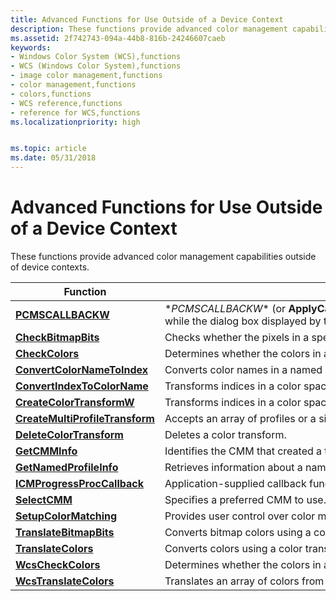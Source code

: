 ```yaml
---
title: Advanced Functions for Use Outside of a Device Context
description: These functions provide advanced color management capabilities outside of device contexts.
ms.assetid: 2f742743-094a-44b8-816b-24246607caeb
keywords:
- Windows Color System (WCS),functions
- WCS (Windows Color System),functions
- image color management,functions
- color management,functions
- colors,functions
- WCS reference,functions
- reference for WCS,functions
ms.localizationpriority: high


ms.topic: article
ms.date: 05/31/2018
---
```


# Advanced Functions for Use Outside of a Device Context

These functions provide advanced color management capabilities outside of device contexts.



| Function                                                           | Description                                                                                                                                                              |
|--------------------------------------------------------------------|--------------------------------------------------------------------------------------------------------------------------------------------------------------------------|
| [**PCMSCALLBACKW**](/windows/win32/api/icm/nc-icm-pcmscallbackw) | \**PCMSCALLBACKW** (or **ApplyCallbackFunction**) is a callback function that you implement that updates the WCS configuration data while the dialog box displayed by the [**SetupColorMatching**](setupcolormatching.md) function is executing. |
| [**CheckBitmapBits**](/windows/win32/api/icm/nf-icm-checkbitmapbits) | Checks whether the pixels in a specified bitmap lie within the output [gamut](g.md) of a specified transform. |
| [**CheckColors**](/windows/win32/api/icm/nf-icm-checkbitmapbits) | Determines whether the colors in an array lie within the output [gamut](g.md) of a specified transform. |
| [**ConvertColorNameToIndex**](/windows/win32/api/icm/nf-icm-convertcolornametoindex) | Converts color names in a named color space to index numbers in an International Color Consortium (ICC) color profile. |
| [**ConvertIndexToColorName**](/windows/win32/api/icm/nf-icm-convertindextocolorname) | Transforms indices in a color space to an array of names in a named color space. |
| [**CreateColorTransformW**](/windows/win32/api/icm/nf-icm-createcolortransformw) | Transforms indices in a color space to an array of names in a named color space. |
| [**CreateMultiProfileTransform**](/windows/win32/api/icm/nf-icm-createmultiprofiletransform) | Accepts an array of profiles or a single [device link profile](d.md) and creates a color transform that applications can use to perform color mapping. |
| [**DeleteColorTransform**](deletecolortransform.md)               | Deletes a color transform.                                                                                                                                               |
| [**GetCMMInfo**](getcmminfo.md)                                   | Identifies the CMM that created a transform.                                                                                                                             |
| [**GetNamedProfileInfo**](getnamedprofileinfo.md)                 | Retrieves information about a named color profile.                                                                                                                       |
| [**ICMProgressProcCallback**](icmprogressproccallback.md)         | Application-supplied callback function to report progress. The name of this function is also defined by the application.                                                 |
| [**SelectCMM**](selectcmm.md)                                     | Specifies a preferred CMM to use.                                                                                                                                        |
| [**SetupColorMatching**](setupcolormatching.md)                   | Provides user control over color management by way of a dialog box.                                                                                                      |
| [**TranslateBitmapBits**](translatebitmapbits.md)                 | Converts bitmap colors using a color transform.                                                                                                                          |
| [**TranslateColors**](translatecolors.md)                         | Converts colors using a color transform.                                                                                                                                 |
| [**WcsCheckColors**](wcscheckcolors.md)                           | Determines whether the colors in an array are within the output gamut of a specified WCS color transform.                                                                |
| [**WcsTranslateColors**](wcstranslatecolors.md)                   | Translates an array of colors from the source color space to the destination color space as defined by a color transform.                                                |



 

 

 




